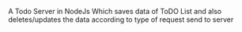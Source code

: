 A Todo Server in NodeJs Which saves data of ToDO List and also deletes/updates the data according to type of request send to server
